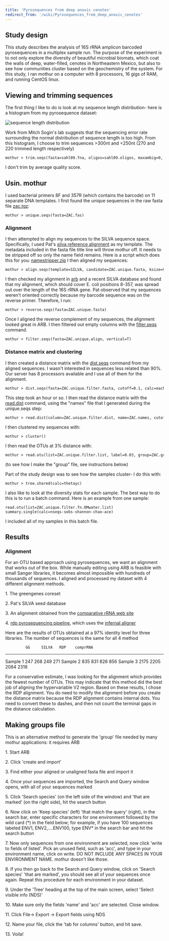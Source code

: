 ```yaml
---
title: 'Pyrosequences from deep anoxic cenotes'
redirect_from: '/wiki/Pyrosequences_from_deep_anoxic_cenotes'
---
```

## Study design

This study describes the analysis of 16S rRNA amplicon barcoded
pyrosequences in a multiplex sample run. The purpose of the experiment
is to not only explore the diversity of beautiful microbial biomats,
which coat the walls of deep, water-filled, cenotes in Northeastern
Mexico, but also to see how communities cluster based on the
geochemistry of the system. For this study, I ran mothur on a computer
with 8 processors, 16 gigs of RAM, and running CentOS linux.

## Viewing and trimming sequences

The first thing I like to do is look at my sequence length distribution-
here is a histogram from my pyrosequence dataset:

![sequence length distribution](https://mothur.s3.us-east-2.amazonaws.com/wiki/histogram.png)

Work from Mitch Sogin's lab suggests that the sequencing error rate
surrounding the normal distribution of sequence length is too high. From
this histogram, I choose to trim sequences \>300nt and \<250nt (270 and
220 trimmed length respectively)

    mothur > trim.seqs(fasta=sahl09.fna, oligos=sahl09.oligos, maxambig=0, minlength=220, maxlength=270, allfiles=T, maxhomop=10)

I don't trim by average quality score.

## Usin. mothur

I used bacterial primers 8F and 357R (which contains the barcode) on 11
separate DNA templates. I first found the unique sequences in the raw
fasta file [ zac.tgz](https://mothur.s3.us-east-2.amazonaws.com/wiki/zac.tgz):

    mothur > unique.seqs(fasta=ZAC.fas)

### Alignment

I then attempted to align my sequences to the SILVA sequence space.
Specifically, I used Pat's [ silva reference
alignment](https://mothur.s3.us-east-2.amazonaws.com/wiki/silva.alignment.zip) as my template. The
metadata included in the fasta file title line will throw mothur off. It
needs to be stripped off so only the name field remains. Here is a
script which does this for you: [
namestripper.zip](https://mothur.s3.us-east-2.amazonaws.com/wiki/namestripper.zip) I then aligned my
sequences:

    mothur > align.seqs(template=SILVA, candidate=ZAC.unique.fasta, ksize=9, processors=8)

I then checked my alignment in [arb](https://www.arb-home.de/) and a
recent SILVA database and found that my alignment, which should cover E.
coli positions 8-357, was spread out over the length of the 16S rRNA
gene. Pat observed that my sequences weren't oriented correctly because
my barcode sequence was on the reverse primer. Therefore, I run:

    mothur > reverse.seqs(fasta=ZAC.unique.fasta)

Once I aligned the reverse complement of my sequences, the alignment
looked great in ARB. I then filtered out empty columns with the
[filter.seqs](filter.seqs) command.

    mothur > filter.seqs(fasta=ZAC.unique.align, vertical=T)

### Distance matrix and clustering

I then created a distance matrix with the
[dist.seqs](dist.seqs) command from my aligned sequences. I
wasn't interested in sequences less related than 90%. Our server has 8
processors available and I use all of them for the alignment.

    mothur > dist.seqs(fasta=ZAC.unique.filter.fasta, cutoff=0.1, calc=eachgap, processors=8)

This step took an hour or so. I then read the distance matrix with the
[read.dist](read.dist) command, using the "names" file that
I generated during the unique.seqs step:

    mothur > read.dist(column=ZAC.unique.filter.dist, name=ZAC.names, cutoff=0.1)

I then clustered my sequences with:

    mothur > cluster()

I then read the OTUs at 3% distance with:

    mothur > read.otu(list=ZAC.unique.filter.list, label=0.03, group=ZAC.groups)

(to see how I make the "group" file, see instructions below)

Part of the study design was to see how the samples cluster- I do this
with:

    mothur > tree.shared(calc=thetayc)

I also like to look at the diversity stats for each sample. The best way
to do this is to run a batch command. Here is an example from one
sample:

    read.otu(list=ZAC.unique.filter.fn.0Mwater.list)
    summary.single(calc=nseqs-sobs-shannon-chao-ace)

I included all of my samples in this batch file.

## Results

### Alignment

For an OTU based approach using pyrosequences, we want an alignment that
works out of the box. While manually editing using ARB is feasible with
small Sanger libraries, it becomes almost impossible with hundreds of
thousands of sequences. I aligned and processed my dataset with 4
different alignment methods.


1\.  The greengenes coreset

2\.  Pat's SILVA seed database

3\.  An alignment obtained from the [comparative rRNA web
    site](https://www.rna.ccbb.utexas.edu/)

4\.  [rdp pyrosequencing pipeline](https://pyro.cme.msu.edu/), which uses
    the [infernal aligner](https://infernal.janelia.org/)

Here are the results of OTUs obtained at a 97% identity level for three
libraries. The number of sequences is the same for all 4 method

             GG     SILVA   RDP    comprRNA
  ---------- ------ ------- ------ ----------
  Sample 1   247    268     249    271
  Sample 2   835    831     826    856
  Sample 3   2175   2205    2084   2318

For a conservative estimate, I was looking for the alignment which
provides the fewest number of OTUs. This may indicate that this method
did the best job of aligning the hypervariable V2 region. Based on these
results, I chose the RDP alignment. You do need to modify the alignment
before you create the distance matrix because the RDP alignment contains
internal dots. You need to convert these to dashes, and then not count
the terminal gaps in the distance calculation.

## Making groups file

This is an alternative method to generate the 'group' file needed by
many mothur applications: it requires ARB


1\.  Start ARB

2\.  Click 'create and import'

3\.  Find either your aligned or unaligned fasta file and import it

4\.  Once your sequences are imported, the Search and Query window opens,
    with all of your sequences marked

5\.  Click 'Search species' (on the left side of the window) and 'that
    are marked' (on the right side), hit the search button

6\.  Now click on 'Keep species' (left) 'that match the query'
    (right), in the search bar, enter specific characters for one
    environment followed by the wild card (\*) in the field below; for
    example, if you have 100 sequences labeled ENV1, ENV2,\....ENV100,
    type ENV\* in the search bar and hit the search button

7\.  Now only sequences from one environment are selected, now click
    'write to fields of listed'. Pick an unused field, such as
    'acc', and type in your environment name, click on write. DO NOT
    INCLUDE ANY SPACES IN YOUR ENVIRONMENT NAME. mothur doesn't like
    those.

8\.  If you then go back to the Search and Query window, click on
    'Search species' 'that are marked', you should see all of your
    sequences once again. Repeat this procedure for each environment in
    your dataset.

9\.  Under the 'Tree' heading at the top of the main screen, select
    'Select visible info (NDS)'

10\. Make sure only the fields 'name' and 'acc' are selected. Close
    window.

11\. Click File-\> Export -\> Export fields using NDS

12\. Name your file, click the 'tab for columns' button, and hit save.

13\. Voila!
